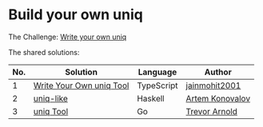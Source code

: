 # Build your own uniq

The Challenge: [Write your own uniq](https://codingchallenges.fyi/challenges/challenge-uniq)

The shared solutions:

| No. | Solution | Language | Author |
|-----|----------|----------|--------|
| 1 | [Write Your Own uniq Tool](https://github.com/jainmohit2001/coding-challenges/blob/master/src/10) | TypeScript | [jainmohit2001](https://github.com/jainmohit2001) |
| 2 | [uniq-like](https://github.com/izebit/coding-challenges/tree/master/10-unique) | Haskell | [Artem Konovalov](https://github.com/izebit/) |
| 3 | [uniq Tool](https://github.com/tlarnold10/coding-challenges/tree/main/uniqTool) | Go | [Trevor Arnold](https://github.com/tlarnold10) |
